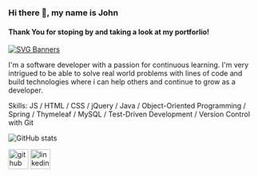 ### Hi there 👋, my name is John
#### Thank You for stoping by and taking a look at my portforlio!
[![SVG Banners](https://svg-banners.vercel.app/api?type=glitch&text1=$codeup.marco();&width=1000&height=400)](https://github.com/Akshay090/svg-banners)

I'm a software developer with a passion for continuous learning. I'm very intrigued to be able to solve real world problems with lines of code and build technologies where i can help others and continue to grow as a developer.

Skills:  JS / HTML / CSS / jQuery / Java / Object-Oriented Programming / Spring / Thymeleaf / MySQL / Test-Driven Development / Version Control with Git


![GitHub stats](https://github-readme-stats.vercel.app/api?username=John-Pierce42&theme=dark&show_icons=true)  


[<img src='https://cdn.jsdelivr.net/npm/simple-icons@3.0.1/icons/github.svg' alt='github' height='40' style='background:white;'>](https://github.com/John-Pierce42)
[<img src='https://cdn.jsdelivr.net/npm/simple-icons@3.0.1/icons/linkedin.svg' alt='linkedin' height='40'>](https://www.linkedin.com/in/johnpierce42/)   







<!-- ### Hi there 👋

Hi I'm John From San Antonio, TX. Thank You for stoping by and taking a look at my portforlio!

I'm a software developer with a passion for continuous learning. I'm very intrigued to be able to solve real world problems with lines of code and build technologies where i can help others and continue to grow as a developer.

[![Anurag's GitHub stats](https://github-readme-stats.vercel.app/api?username=John-Pierce42&theme=chartreuse-dark&show_icons=true)](https://github.com/anuraghazra/github-readme-stats)
 -->

<!-- 
**John-Pierce42/John-Pierce42** is a ✨ _special_ ✨ repository because its `README.md` (this file) appears on your GitHub profile.

Here are some ideas to get you started:

- 🔭 I’m currently working on ...
- 🌱 I’m currently learning ...
- 👯 I’m looking to collaborate on ...
- 🤔 I’m looking for help with ...
- 💬 Ask me about ...
- 📫 How to reach me: ...
- 😄 Pronouns: ...
- ⚡ Fun fact: ...
 -->
